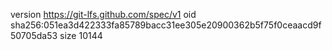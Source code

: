 version https://git-lfs.github.com/spec/v1
oid sha256:051ea3d422333fa85789bacc31ee305e20900362b5f75f0ceaacd9f50705da53
size 10144
